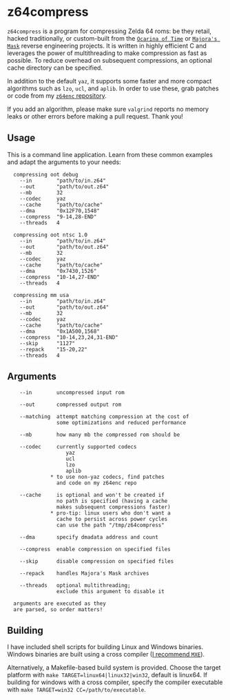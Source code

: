 # z64compress

`z64compress` is a program for compressing Zelda 64 roms: be they retail, hacked traditionally, or custom-built from the [`Ocarina of Time`](https://github.com/zeldaret/oot) or [`Majora's Mask`](https://github.com/zeldaret/mm) reverse engineering projects. It is written in highly efficient C and leverages the power of multithreading to make compression as fast as possible. To reduce overhead on subsequent compressions, an optional cache directory can be specified.

In addition to the default `yaz`, it supports some faster and more compact algorithms such as `lzo`, `ucl`, and `aplib`. In order to use these, grab patches or code from my [`z64enc` repository](https://github.com/z64me/z64enc).

If you add an algorithm, please make sure `valgrind` reports no memory leaks or other errors before making a pull request. Thank you!

## Usage
This is a command line application. Learn from these common examples and adapt the arguments to your needs:
```
  compressing oot debug
    --in        "path/to/in.z64"
    --out       "path/to/out.z64"
    --mb        32
    --codec     yaz
    --cache     "path/to/cache"
    --dma       "0x12F70,1548"
    --compress  "9-14,28-END"
    --threads   4

  compressing oot ntsc 1.0
    --in        "path/to/in.z64"
    --out       "path/to/out.z64"
    --mb        32
    --codec     yaz
    --cache     "path/to/cache"
    --dma       "0x7430,1526"
    --compress  "10-14,27-END"
    --threads   4

  compressing mm usa
    --in        "path/to/in.z64"
    --out       "path/to/out.z64"
    --mb        32
    --codec     yaz
    --cache     "path/to/cache"
    --dma       "0x1A500,1568"
    --compress  "10-14,23,24,31-END"
    --skip      "1127"
    --repack    "15-20,22"
    --threads   4
```

## Arguments
```
    --in        uncompressed input rom

    --out       compressed output rom

    --matching  attempt matching compression at the cost of
                some optimizations and reduced performance

    --mb        how many mb the compressed rom should be

    --codec     currently supported codecs
                   yaz
                   ucl
                   lzo
                   aplib
              * to use non-yaz codecs, find patches
                and code on my z64enc repo

    --cache     is optional and won't be created if
                no path is specified (having a cache
                makes subsequent compressions faster)
              * pro-tip: linux users who don't want a
                cache to persist across power cycles
                can use the path "/tmp/z64compress"

    --dma       specify dmadata address and count

    --compress  enable compression on specified files

    --skip      disable compression on specified files

    --repack    handles Majora's Mask archives

    --threads   optional multithreading;
                exclude this argument to disable it

  arguments are executed as they
  are parsed, so order matters!
```

## Building
I have included shell scripts for building Linux and Windows binaries. Windows binaries are built using a cross compiler ([I recommend `MXE`](https://mxe.cc/)).

Alternatively, a Makefile-based build system is provided. Choose the target platform with `make TARGET=linux64|linux32|win32`, default is linux64. If building for windows with a cross compiler, specify the compiler executable with `make TARGET=win32 CC=/path/to/executable`.
